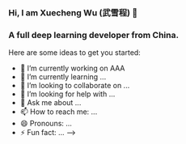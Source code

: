 ### Hi, I am Xuecheng Wu (武雪程) 👋

### A full deep learning developer from China.

Here are some ideas to get you started:

- 🔭 I’m currently working on AAA
- 🌱 I’m currently learning ...
- 👯 I’m looking to collaborate on ...
- 🤔 I’m looking for help with ...
- 💬 Ask me about ...
- 📫 How to reach me: ...
- 😄 Pronouns: ...
- ⚡ Fun fact: ...
-->
